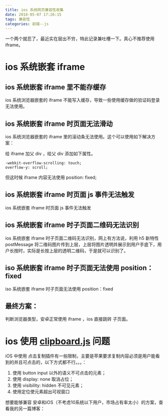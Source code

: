 ```yaml
---
title: ios 系统网页兼容性收集
date: 2018-05-07 17:26:15
tags: 兼容性
categories: 前端--js
---
```


一个两个就忍了，最近实在层出不穷，特此记录兼吐槽一下。真心不推荐使用iframe。

<!-- more -->

# ios 系统嵌套 iframe 

## ios 系统嵌套 iframe 里不能存缓存

ios 系统浏览器嵌套的 iframe 不能写入缓存，导致一些使用缓存做的验证码登录无法使用。

## ios 系统嵌套 iframe 时页面无法滑动

ios 系统浏览器嵌套的 iframe 里的滚动条无法使用。这个可以使用如下解决方案：

给 iframe 加父 div ，给父 div 添加如下属性。

```
-webkit-overflow-scrolling: touch;  
overflow-y: scroll; 
```

但这时候 iframe 内容无法使用 position: fixed;

## ios 系统嵌套 iframe 时页面 js 事件无法触发

ios 系统嵌套 iframe 时页面 js 事件无法触发

## ios 系统嵌套 iframe 时子页面二维码无法识别

ios 系统嵌套 iframe 时子页面二维码无法识别，网上有方法说，利用 h5 新特性 postMessage 将二维码图片传到上层，上层将图片透明并展示到用户手底下，用户长按时，实际是长按上层的透明二维码，于是就可以识别了。

## iso 系统嵌套 iframe 时子页面无法使用 position：fixed

iso 系统嵌套 iframe 时子页面无法使用 position：fixed

## 最终方案：

判断浏览器类型，安卓正常使用 iframe ，ios 直接跳转 子页面。

# ios 使用 [clipboard.js](https://clipboardjs.com/) 问题

iOS 中使用 点击复制插件有一些限制，主要是苹果要求复制内容必须是用户能看到的并且可点击的，以下方式都不行。。。：

1. 使用 button input 以外的语义不可点击的元素；
2. 使用 display: none 取消占位；
3. 使用 visibility: hidden 不可见元素；
4. 使用定位使元素超出可视窗口

想要能够兼容 安卓和iOS（不考虑10系统以下用户，市场占有率太小）的方案，查看我的另一篇博客：